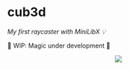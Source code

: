 # cub3d

*My first raycaster with MiniLibX 💡*

🚧 WIP: Magic under development 🚧

<p align="center">
    <img src="https://user-images.githubusercontent.com/40824677/153962176-0c2539c4-0c43-4a2e-9797-c67310eb6ce5.gif">
</p>

<!--
:collision: [New concept](#new-concept): Render + Raycasting



## New concept

### Rendering
Rendering (= image synthesis) is the process of generating a image by means of a computer program. The resulting image is referred to as the render. 


### Raycasting
Raycasting is a rendering technique to create a 3D perspective in a 2D map.
This technique is about doing calculations for every vertical line of the screen(x axis), what makes it a fast method. However, it also has its limitations: height differences are impossible to make with this technique.
Let's see the basic idea behind raycasting. 
From the player location on the 2D map send out a ray in the direction given by the player's looking direction (N,S,W,E). The distance from the player to the nearest wall hit by the ray is used to calculare how high the wall is: the further away the wall, the smaller it's on the screen, and viceversa. The relation between this distance and the wall's height on the screen is inversely proportional. 

To find the wall the ray hits, we can use the Digital Differential Analysis algorithm. 
-->

